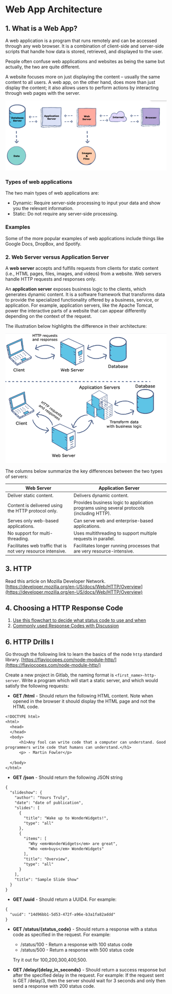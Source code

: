 # Web App Architecture

## 1. What is a Web App?

A web application is a program that runs remotely and can be accessed through any web browser. It is a combination of client-side and server-side scripts that handle how data is stored, retrieved, and displayed to the user.

People often confuse web applications and websites as being the same but actually, the two are quite different.

A website focuses more on just displaying the content – usually the same content to all users. A web app, on the other hand, does more than just display the content; it also allows users to perform actions by interacting through web pages with the server.


![web app](./web-app.png "web app")

### Types of web applications
The two main types of web applications are:

- Dynamic: Require server-side processing to input your data and show you the relevant information.
- Static: Do not require any server-side processing.

### Examples
Some of the more popular examples of web applications include things like Google Docs, DropBox, and Spotify.

### 2. Web Server versus Application Server

A **web server** accepts and fulfills requests from clients for static content (i.e., HTML pages, files, images, and videos) from a website. Web servers handle HTTP requests and responses only.

An **application server** exposes business logic to the clients, which generates dynamic content. It is a software framework that transforms data to provide the specialized functionality offered by a business, service, or application. For example, application servers, like the Apache Tomcat, power the interactive parts of a website that can appear differently depending on the context of the request.

The illustration below highlights the difference in their architecture:

![web server versus application server](./web-server-vs-application-server.png "web server versus application server")

The columns below summarize the key differences between the two types of servers:

| Web Server          | Application Server      |
|---------------------------|-----------------------|
| Deliver static content.| Delivers dynamic content.|
|Content is delivered using the HTTP protocol only.| Provides business logic to application programs using several protocols (including HTTP).|
|Serves only web-based applications.|Can serve web and enterprise-based applications.|
|No support for multi-threading.| Uses multithreading to support multiple requests in parallel.|
|Facilitates web traffic that is not very resource intensive.| Facilitates longer running processes that are very resource-intensive​.|

## 3. HTTP

Read this article on Mozilla Developer Network.
[https://developer.mozilla.org/en-US/docs/Web/HTTP/Overview](https://developer.mozilla.org/en-US/docs/Web/HTTP/Overview)

## 4. Choosing a HTTP Response Code

1. [Use this flowchart to decide what status code to use and when](https://www.codetinkerer.com/2015/12/04/choosing-an-http-status-code.html)
2. [Commonly used Response Codes with Discussion](https://www.bigbinary.com/conversation)

## 6. HTTP Drills I

Go through the following link to learn the basics of the node `http` standard library.
[https://flaviocopes.com/node-module-http/](https://flaviocopes.com/node-module-http/)

Create a new project in Gitlab, the naming format is `<first_name>-http-server`. Write a program which will start a static server, and which would satisfy the following requests:


- **GET /html** - Should return the following HTML content. Note when opened in the browser it should display the HTML page and not the HTML code.
```
<!DOCTYPE html>
<html>
  <head>
  </head>
  <body>
      <h1>Any fool can write code that a computer can understand. Good programmers write code that humans can understand.</h1>
      <p> - Martin Fowler</p>

  </body>
</html>
```
- **GET /json** - Should return the following JSON string
```
{
  "slideshow": {
    "author": "Yours Truly",
    "date": "date of publication",
    "slides": [
      {
        "title": "Wake up to WonderWidgets!",
        "type": "all"
      },
      {
        "items": [
          "Why <em>WonderWidgets</em> are great",
          "Who <em>buys</em> WonderWidgets"
        ],
        "title": "Overview",
        "type": "all"
      }
    ],
    "title": "Sample Slide Show"
  }
}
```
- **GET /uuid** - Should return a UUID4. For example:
```
{
  "uuid": "14d96bb1-5d53-472f-a96e-b3a1fa82addd"
}
```
- **GET /status/{status_code}** - Should return a response with a status code as specified in the request. For example:
    - /status/100 - Return a response with 100 status code
    - /status/500 - Return a response with 500 status code

  Try it out for 100,200,300,400,500.

- **GET /delay/{delay_in_seconds}** - Should return a success response but after the specified delay in the request. For example: If the request sent is GET /delay/3, then the server should wait for 3 seconds and only then send a response with 200 status code.

